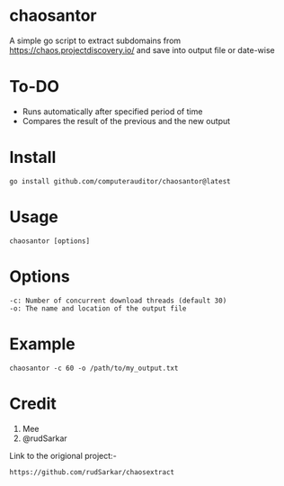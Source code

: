 # chaosantor

A simple go script to extract subdomains from https://chaos.projectdiscovery.io/ and save into output file or date-wise

# To-DO

- Runs automatically after specified period of time
- Compares the result of the previous and the new output

# Install
```
go install github.com/computerauditor/chaosantor@latest
```

# Usage

```
chaosantor [options]
```

# Options
```
-c: Number of concurrent download threads (default 30)
-o: The name and location of the output file
```

# Example
```
chaosantor -c 60 -o /path/to/my_output.txt
```

# Credit
1) Mee
2) @rudSarkar

Link to the origional project:-

```
https://github.com/rudSarkar/chaosextract
```
